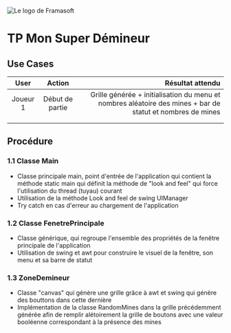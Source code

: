 ![Le logo de Framasoft](https://framasoft.org/nav/img/logo.png "TP Démineur")

# **TP Mon Super Démineur**

## **Use Cases**
| User              | Action          | Résultat attendu |
| :----------------:|:---------------:| ----------------:|
| Joueur 1    | Début de partie      | Grille générée + initialisation du menu et nombres aléatoire des mines + bar de statut et nombres de mines|
|                  |                 |                  |
|                  |                 |                  |

## **Procédure**

### **1.1 Classe Main**
* Classe principale main, point d'entrée de l'application qui contient la méthode static main qui définit la méthode de "look and feel" qui force l'utilisation du thread (tuyau) courant
* Utilisation de la méthode Look and feel de swing UIManager
* Try catch en cas d'erreur au chargement de l'application

### **1.2 Classe FenetrePrincipale**
* Classe générique, qui regroupe l'ensemble des propriétés de la fenêtre principale de l'application
* Utilisation de swing et awt pour construire le visuel de la fenêtre, son menu et sa barre de statut

### **1.3 ZoneDemineur**
* Classe "canvas" qui génère une grille grâce à awt et swing qui génère des bouttons dans cette dernière
* Implémentation de la classe RandomMines dans la grille précédemment générée afin de remplir alétoirement la grille de boutons avec une valeur booléenne correspondant à la présence des mines
